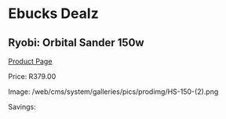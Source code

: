 
# Ebucks Dealz
## Ryobi: Orbital Sander 150w
[Product Page](https://www.ebucks.com/web/shop/productSelected.do?prodId=1197620495&catId=717342768)

Price: R379.00

Image: /web/cms/system/galleries/pics/prodimg/HS-150-(2).png

Savings: 


	